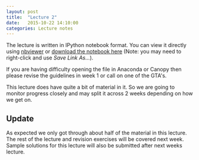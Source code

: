```yaml
---
layout: post
title:  "Lecture 2"
date:   2015-10-22 14:10:00
categories: Lecture notes
---
```


The lecture is written in IPython notebook format. You can view it directly
using
[nbviewer](http://nbviewer.ipython.org/url/raw.githubusercontent.com/ggorman/Introduction-to-programming-for-geoscientists/master/notebook/Lecture-2-Introduction-to-programming-for-geoscientists.ipynb)
or [download the notebook
here](http://raw.githubusercontent.com/ggorman/Introduction-to-programming-for-geoscientists/master/notebook/Lecture-2-Introduction-to-programming-for-geoscientists.ipynb)
(Note: you may need to right-click and use *Save Link As...*).

If you are having difficulty opening the file in Anaconda or Canopy then please
revise the guidelines in week 1 or call on one of the GTA's.

This lecture does have quite a bit of material in it. So we are going to
monitor progress closely and may split it across 2 weeks depending on how we
get on.

Update 
------ 
As expected we only got through about half of the material in
this lecture. The rest of the lecture and revision exercises will be covered
next week. Sample solutions for this lecture will also be submitted after next
weeks lecture.



